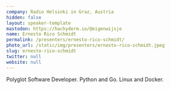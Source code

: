 ```yaml
---
company: Radio Helsinki in Graz, Austria
hidden: false
layout: speaker-template
mastodon: https://hachyderm.io/@eigenwijsje
name: Ernesto Rico Schmidt
permalink: /presenters/ernesto-rico-schmidt/
photo_url: /static/img/presenters/ernesto-rico-schmidt.jpeg
slug: ernesto-rico-schmidt
twitter: null
website: null
---
```


Polyglot Software Developer. Python and Go. Linux and Docker.
